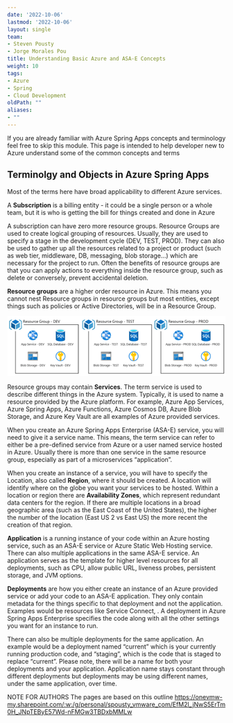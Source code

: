 ```yaml
---
date: '2022-10-06'
lastmod: '2022-10-06'
layout: single
team:
- Steven Pousty
- Jorge Morales Pou
title: Understanding Basic Azure and ASA-E Concepts
weight: 10
tags:
- Azure
- Spring
- Cloud Development
oldPath: ""
aliases:
- ""
---
```

If you are already familiar with Azure Spring Apps concepts and terminology feel free to skip
this module. This page is intended to help developer new to Azure understand some of the common concepts and terms

## Terminolgy and Objects in Azure Spring Apps

Most of the terms here have broad applicability to different Azure services.

A **Subscription** is a billing entity - it could be a single person or a whole team, but it is who is getting the bill for things created and done in Azure


A subscription can have zero more resource groups. Resource Groups are used to create logical grouping of resources. Usually, they are used to specify a stage in the development cycle (DEV, TEST, PROD). They can also be used to gather up all the resources related to a project or product (such as web tier, middleware, DB, messaging, blob storage…) which are necessary for the project to run. Often the benefits of resource groups are that you can apply actions to everything inside the resource group, such as delete or conversely, prevent accidental deletion.
 
**Resource groups** are a higher order resource in Azure. This means you cannot nest Resource groups in resource groups but most entities, except things such as policies or Active Directories, will be in a Resource Group.

![](images/terminology-resource-group.png)

Resource groups may contain **Services**. The term service is used to describe different things in the Azure system. Typically, it is used to name a resource provided by the Azure platform. For example, Azure App Services, Azure Spring Apps, Azure Functions, Azure Cosmos DB, Azure Blob Storage, and Azure Key Vault are all examples of Azure provided services.

When you create an Azure Spring Apps Enterprise (ASA-E) service, you will need to give it a service name. This means, the term service can refer to either be a pre-defined service from Azure or a user named service hosted in Azure. Usually there is more than one service in the same resource group, especially  as part of a microservices “application”.

When you create an instance of a service, you will have to specify the Location, also called **Region**, where it should be created. A location will identify where on the globe you want your services to be hosted. Within a location or region there are **Availability Zones**, which represent redundant data centers for the region. If there are multiple locations in a broad geographic area (such as the East Coast of the United States), the higher the number of the location (East US 2 vs East US) the more recent the creation of that region.

**Application** is a running instance of your code within an Azure hosting service, such as an ASA-E service or Azure Static Web Hosting service. There can also multiple applications in the same ASA-E service. An application serves as the template for higher level resources for all deployments, such as CPU, allow public URL, liveness probes, persistent storage, and JVM options. 

**Deployments** are how you either create an instance of an Azure provided service or add your code to an ASA-E application. They only contain metadata for the things specific to that deployment and not the application. Examples would be resources like Service Connect, . A deployment in Azure Spring Apps Enterprise specifies the code along with all the other settings you want for an instance to run.

There can also be multiple deployments for the same application. An example would be a deployment named “current” which is your currently running production code, and “staging”, which is the code that is staged to replace “current”. Please note, there will be a name for both your deployments and your application. Application name stays constant through different deployments but deployments may be using different names, under the same application, over time.






NOTE FOR AUTHORS The pages are based on this outline
https://onevmw-my.sharepoint.com/:w:/g/personal/spousty_vmware_com/EfM2l_jNwS5ErTm0H_JNpTEByE57Wd-nFMGw3TBDxbMMLw